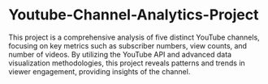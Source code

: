# Youtube-Channel-Analytics-Project
This project is a comprehensive analysis of five distinct YouTube channels, focusing on key metrics such as subscriber numbers, view counts, and number of videos. By utilizing the YouTube API and advanced data visualization methodologies, this project reveals patterns and trends in viewer engagement, providing insights of the channel.
